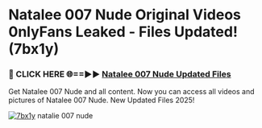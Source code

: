# Natalee 007 Nude Original Videos 0nlyFans Leaked - Files Updated! (7bx1y)

<h3>🔴 CLICK HERE 🌐==►► <a href="https://tinyurl.com/yrmya6cz" rel="nofollow">Natalee 007 Nude Updated Files</a></h3>

Get Natalee 007 Nude and all content. Now you can access all videos and pictures of Natalee 007 Nude. New Updated Files 2025!

[![7bx1y](https://i.imgur.com/FMdXYCs.gif)](https://tinyurl.com/yrmya6cz)
natalie 007 nude